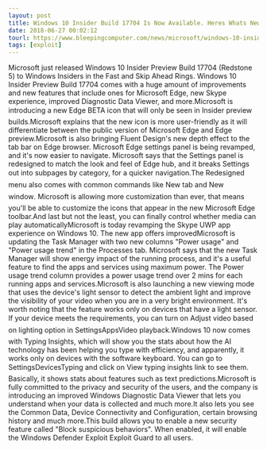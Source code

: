 ```yaml
---
layout: post
title: Windows 10 Insider Build 17704 Is Now Available. Heres Whats New!
date: 2018-06-27 00:02:12
tourl: https://www.bleepingcomputer.com/news/microsoft/windows-10-insider-build-17704-is-now-available-here-s-whats-new/
tags: [exploit]
---
```

Microsoft just released Windows 10 Insider Preview Build 17704 (Redstone 5) to Windows Insiders in the Fast and Skip Ahead Rings. Windows 10 Insider Preview Build 17704 comes with a huge amount of improvements and new features that include ones for Microsoft Edge, new Skype experience, improved Diagnostic Data Viewer, and more.Microsoft is introducing a new Edge BETA icon that will only be seen in Insider preview builds.Microsoft explains that the new icon is more user-friendly as it will differentiate between the public version of Microsoft Edge and Edge preview.Microsoft is also bringing Fluent Design's new depth effect to the tab bar on Edge browser. Microsoft Edge settings panel is being revamped, and it's now easier to navigate. Microsoft says that the Settings panel is redesigned to match the look and feel of Edge hub, and it breaks Settings out into subpages by category, for a quicker navigation.The Redesigned  menu also comes with common commands like New tab and New window. Microsoft is allowing more customization than ever, that means you'll be able to customize the icons that appear in the new Microsoft Edge toolbar.And last but not the least, you can finally control whether media can play automaticallyMicrosoft is today revamping the Skype UWP app experience on Windows 10. The new app offers improvedMicrosoft is updating the Task Manager with two new columns "Power usage" and "Power usage trend" in the Processes tab. Microsoft says that the new Task Manager will show energy impact of the running process, and it's a useful feature to find the apps and services using maximum power. The Power usage trend column provides a power usage trend over 2 mins for each running apps and services.Microsoft is also launching a new viewing mode that uses the device's light sensor to detect the ambient light and improve the visibility of your video when you are in a very bright environment. It's worth noting that the feature works only on devices that have a light sensor. If your device meets the requirements, you can turn on Adjust video based on lighting option in SettingsAppsVideo playback.Windows 10 now comes with Typing Insights, which will show you the stats about how the AI technology has been helping you type with efficiency, and apparently, it works only on devices with the software keyboard. You can go to SettingsDevicesTyping and click on View typing insights link to see them. Basically, it shows stats about features such as text predictions.Microsoft is fully committed to the privacy and security of the users, and the company is introducing an improved Windows Diagnostic Data Viewer that lets you understand when your data is collected and much more.It also lets you see the Common Data, Device Connectivity and Configuration, certain browsing history and much more.This build allows you to enable a new security feature called "Block suspicious behaviors". When enabled, it will enable the Windows Defender Exploit Exploit Guard to all users.
